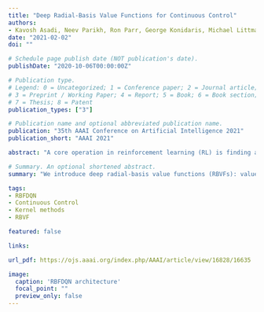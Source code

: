 ```yaml
---
title: "Deep Radial-Basis Value Functions for Continuous Control"
authors:
- Kavosh Asadi, Neev Parikh, Ron Parr, George Konidaris, Michael Littman
date: "2021-02-02"
doi: ""

# Schedule page publish date (NOT publication's date).
publishDate: "2020-10-06T00:00:00Z"

# Publication type.
# Legend: 0 = Uncategorized; 1 = Conference paper; 2 = Journal article;
# 3 = Preprint / Working Paper; 4 = Report; 5 = Book; 6 = Book section;
# 7 = Thesis; 8 = Patent
publication_types: ["3"]

# Publication name and optional abbreviated publication name.
publication: "35th AAAI Conference on Artificial Intelligence 2021"
publication_short: "AAAI 2021"

abstract: "A core operation in reinforcement learning (RL) is finding an action that is optimal with respect to a learned value function.  This operation is often challenging when the learned value function takes continuous actions as input. We introduce deep radial-basis value functions (RBVFs): value functions learned using a deep network with a radial-basis function (RBF) output layer. We show that the maximum action-value with respect to a deep RBVF can be easily approximated up to any desired accuracy. Moreover, deep RBVFs can represent any true value function owing to their support for universal function approximation. We show that deep RBVFs facilitate the use of value-function-only algorithms in continuous control, and can serve as the critic in actor-critic algorithms. We extend the standard DQN algorithm to continuous control by endowing the agent with a deep RBVF, and show that it significantly outperforms value-function-only baselines and is competitive with state-of-the-art actor-critic algorithms. Together, these results reinvigorate radial-basis deep RL."

# Summary. An optional shortened abstract.
summary: "We introduce deep radial-basis value functions (RBVFs): value functions learned using a deep network with a radial-basis function (RBF) output layer."

tags:
- RBFDQN
- Continuous Control 
- Kernel methods
- RBVF 

featured: false

links:

url_pdf: https://ojs.aaai.org/index.php/AAAI/article/view/16828/16635

image:
  caption: 'RBFDQN architecture'
  focal_point: ""
  preview_only: false
---
```

